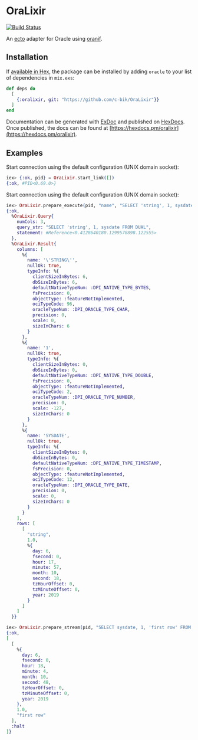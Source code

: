 # OraLixir
[![Build Status](https://travis-ci.org/c-bik/OraLixir.svg?branch=exunits)](https://travis-ci.org/c-bik/OraLixir)

An [ecto](https://github.com/elixir-ecto/ecto) adapter for Oracle using [oranif](https://github.com/c-bik/oranif/).

## Installation

If [available in Hex](https://hex.pm/docs/publish), the package can be installed
by adding `oracle` to your list of dependencies in `mix.exs`:

```elixir
def deps do
  [
    {:oralixir, git: "https://github.com/c-bik/OraLixir"}}
  ]
end
```

Documentation can be generated with [ExDoc](https://github.com/elixir-lang/ex_doc)
and published on [HexDocs](https://hexdocs.pm). Once published, the docs can
be found at [https://hexdocs.pm/oralixir](https://hexdocs.pm/oralixir).

## Examples

  Start connection using the default configuration (UNIX domain socket):
```elixir
iex> {:ok, pid} = OraLixir.start_link([])
{:ok, #PID<0.69.0>}
```

  Start connection using the default configuration (UNIX domain socket):
```elixir
iex> OraLixir.prepare_execute(pid, "name", "SELECT 'string', 1, sysdate FROM DUAL", [], [])
{:ok,
  %OraLixir.Query{
    numCols: 3,
    query_str: "SELECT 'string', 1, sysdate FROM DUAL",
    statement: #Reference<0.4128640180.1299578898.122555>
  },
  %OraLixir.Result{
    columns: [
      %{
        name: '\'STRING\'',
        nullOk: true,
        typeInfo: %{
          clientSizeInBytes: 6,
          dbSizeInBytes: 6,
          defaultNativeTypeNum: :DPI_NATIVE_TYPE_BYTES,
          fsPrecision: 0,
          objectType: :featureNotImplemented,
          ociTypeCode: 96,
          oracleTypeNum: :DPI_ORACLE_TYPE_CHAR,
          precision: 0,
          scale: 0,
          sizeInChars: 6
        }
      },
      %{
        name: '1',
        nullOk: true,
        typeInfo: %{
          clientSizeInBytes: 0,
          dbSizeInBytes: 0,
          defaultNativeTypeNum: :DPI_NATIVE_TYPE_DOUBLE,
          fsPrecision: 0,
          objectType: :featureNotImplemented,
          ociTypeCode: 2,
          oracleTypeNum: :DPI_ORACLE_TYPE_NUMBER,
          precision: 0,
          scale: -127,
          sizeInChars: 0
        }
      },
      %{
        name: 'SYSDATE',
        nullOk: true,
        typeInfo: %{
          clientSizeInBytes: 0,
          dbSizeInBytes: 0,
          defaultNativeTypeNum: :DPI_NATIVE_TYPE_TIMESTAMP,
          fsPrecision: 0,
          objectType: :featureNotImplemented,
          ociTypeCode: 12,
          oracleTypeNum: :DPI_ORACLE_TYPE_DATE,
          precision: 0,
          scale: 0,
          sizeInChars: 0
        }
      }
    ],
    rows: [
      [
        "string",
        1.0,
        %{
          day: 6,
          fsecond: 0,
          hour: 17,
          minute: 57,
          month: 10,
          second: 18,
          tzHourOffset: 0,
          tzMinuteOffset: 0,
          year: 2019
        }
      ]
    ]
  }}

iex> OraLixir.prepare_stream(pid, "SELECT sysdate, 1, 'first row' FROM DUAL", [], [])
{:ok,
[
  [
    %{
      day: 6,
      fsecond: 0,
      hour: 18,
      minute: 4,
      month: 10,
      second: 48,
      tzHourOffset: 0,
      tzMinuteOffset: 0,
      year: 2019
    },
    1.0,
    "first row"
  ],
  :halt
]}
```
